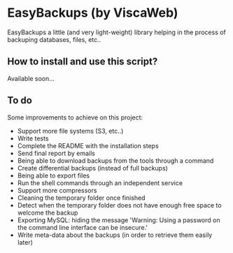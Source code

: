 EasyBackups (by ViscaWeb)
===================

EasyBackups a little (and very light-weight) library helping in the process
of backuping databases, files, etc..

How to install and use this script?
------------
Available soon...

To do
------------
Some improvements to achieve on this project:

* Support more file systems (S3, etc..)
* Write tests
* Complete the README with the installation steps
* Send final report by emails
* Being able to download backups from the tools through a command
* Create differential backups (instead of full backups)
* Being able to export files
* Run the shell commands through an independent service
* Support more compressors
* Cleaning the temporary folder once finished
* Detect when the temporary folder does not have enough free space to welcome the backup
* Exporting MySQL: hiding the message 'Warning: Using a password on the command line interface can be insecure.'
* Write meta-data about the backups (in order to retrieve them easily later)